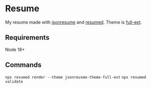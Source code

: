 # Resume

My resume made with [jsonresume](jsonresume.org) and [resumed](https://github.com/rbardini/resumed).
Theme is [full-ext](https://github.com/jackkeller/jsonresume-theme-full).

## Requirements

Node 18+

## Commands

`npx resumed render --theme jsonreusme-theme-full-ext`
`npx resumed validate`